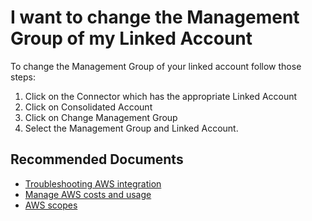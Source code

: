 <properties
	articleId="c7a7f8bc-b897-4fd9-a3e0-8dcf27382dd4"
	articleTags="costanalysis,data, connectors, management groups"
	pageTitle="I want to change the Management Group of my Linked Account"
	description="How to configure the management group for your linked account"
	displayOrder="2"
	authors="shasulin"
	ms.author="shasulin"
	selfHelpType="resource"
	service="microsoft.costmanagement"
	resource="connectors"
	resourceTags=""
	productPesIds="15659"
	supportTopicIds=""
	cloudEnvironments="public,fairfax"
	ownershipId="ASMS_Billing"
/>

# I want to change the Management Group of my Linked Account

To change the Management Group of your linked account follow those steps: <br>
1. Click on the Connector which has the appropriate Linked Account <br>
2. Click on Consolidated Account <br>
3. Click on Change Management Group <br>
4. Select the Management Group and Linked Account. <br>


## **Recommended Documents**

* [Troubleshooting AWS integration](https://docs.microsoft.com/azure/cost-management-billing/costs/aws-integration-set-up-configure)
* [Manage AWS costs and usage](https://docs.microsoft.com/azure/cost-management-billing/costs/aws-integration-manage)
* [AWS scopes](https://docs.microsoft.com/azure/cost-management-billing/costs/understand-work-scopes#aws-scopes)
